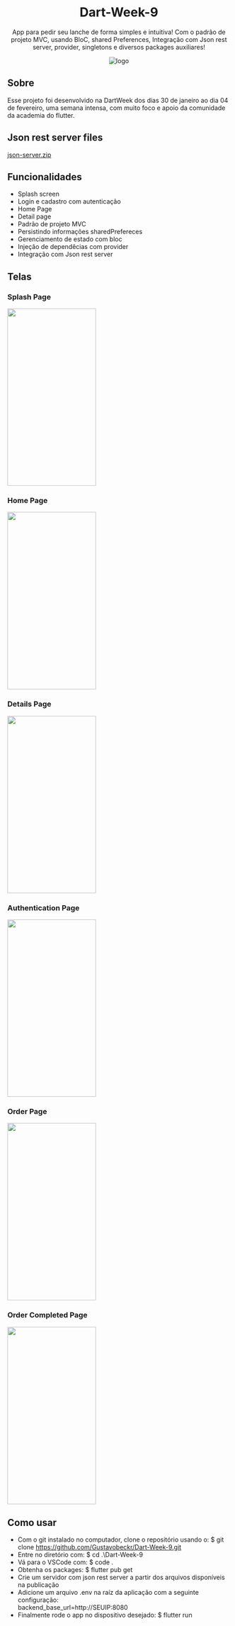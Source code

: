 <span align="center">

# Dart-Week-9

App para pedir seu lanche de forma simples e intuitiva! Com o padrão de projeto MVC, usando BloC, shared Preferences, Integração com Json rest server, provider, singletons e diversos packages auxiliares!

![logo](https://user-images.githubusercontent.com/101995042/217827180-d64f3288-875d-4d61-883a-fbf8759cb697.png)

<span align="start">

## Sobre
Esse projeto foi desenvolvido na DartWeek dos dias 30 de janeiro ao dia 04 de fevereiro, uma semana intensa, com muito foco e apoio da comunidade da academia do flutter.

## Json rest server files

[json-server.zip](https://github.com/Gustavobeckr/Dart-Week-9/files/10697728/json-server.zip)

## Funcionalidades
  - Splash screen
  - Login e cadastro com autenticação
  - Home Page
  - Detail page
  - Padrão de projeto MVC
  - Persistindo informações sharedPrefereces
  - Gerenciamento de estado com bloc
  - Injeção de dependêcias com provider
  - Integração com Json rest server
  
 ## Telas
 
 ### Splash Page
 
  <img src="https://user-images.githubusercontent.com/101995042/217851257-776d975b-9ac4-45fe-97b2-e1e7d0294465.png" width="200px" height="400" />
  </div>

### Home Page

<img src="https://user-images.githubusercontent.com/101995042/217851702-22d7e056-df6f-4f72-a9bd-28fec0d05222.png" width="200px" height="400" />
  </div>
  

### Details Page

<img src="https://user-images.githubusercontent.com/101995042/217851760-63e60a26-0faf-485b-9cd8-ca31537fb2f5.png" width="200px" height="400" />
  </div>


### Authentication Page

<img src="https://user-images.githubusercontent.com/101995042/217851969-b6697773-5052-4ba1-9e27-e77168c9c8ea.png" width="200px" height="400" />
  </div>

### Order Page

<img src="https://user-images.githubusercontent.com/101995042/217869251-49c0588c-68b2-4fa5-9e0c-f5fe7d7c479c.png" width="200px" height="400" />
  </div>
  
### Order Completed Page 

<img src="https://user-images.githubusercontent.com/101995042/217869277-684eef94-7a9c-417a-92ea-a2dad999e7d9.png" width="200px" height="400" />
  </div>

 
 ## Como usar
- Com o git instalado no computador, clone o repositório usando o:
$ git clone https://github.com/Gustavobeckr/Dart-Week-9.git
- Entre no diretório com:
$ cd .\Dart-Week-9
- Vá para o VSCode com: 
$ code .
- Obtenha os packages:
$ flutter pub get
- Crie um servidor com json rest server a partir dos arquivos disponíveis na publicação
- Adicione um arquivo .env na raíz da aplicação com a seguinte configuração:  
backend_base_url=http://SEUIP:8080
- Finalmente rode o app no dispositivo desejado:
$ flutter run  